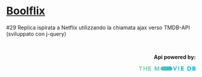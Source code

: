 <h1><a href="https://boolflixapi.netlify.app/">Boolflix</a></h1>
<p> #29 Replica ispirata a Netflix utilizzando la chiamata ajax verso TMDB-API (sviluppato con j-query) </p>
<img src="https://github.com/p-suero/ajax-ex-boolflix/blob/master/imgreadme/ezgif-2-734f7f38526e.gif" alt="">
<div  align="right">
    <p><strong> Api powered by: </strong></p>
    <img width="30%" src="https://github.com/p-suero/ajax-ex-boolflix/blob/master/imgreadme/68747470733a2f2f7777772e7468656d6f76696564622e6f72672f6173736574732f322f76342f6c6f676f732f76322f626c75655f6c6f6e675f312d386261326163333166333534303035373833666162343733363032633334633366346664323037313530313832303631.svg" alt="">
</div>

